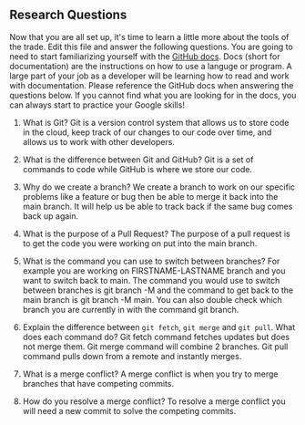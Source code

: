## Research Questions 

Now that you are all set up, it's time to learn a little more about the tools of the trade. Edit this file and answer the following questions. You are going to need to start familiarizing yourself with the [GitHub docs](https://docs.github.com/en). Docs (short for documentation) are the instructions on how to use a languge or program. A large part of your job as a developer will be learning how to read and work with documentation. Please reference the GitHub docs when answering the questions below. If you cannot find what you are looking for in the docs, you can always start to practice your Google skills!

1. What is Git?
Git is a version control system that allows us to store code in the cloud, keep track 
of our changes to our code over time, and allows us to work with other developers.

2. What is the difference between Git and GitHub?
Git is a set of commands to code while GitHub is where we store our code.

3. Why do we create a branch? 
We create a branch to work on our specific problems like a feature or bug then be able 
to merge it back into the main branch. It will help us be able to track back if the 
same bug comes back up again.

4. What is the purpose of a Pull Request?
The purpose of a pull request is to get the code you were working on put into the main 
branch.

5. What is the command you can use to switch between branches? For example you are working on FIRSTNAME-LASTNAME branch and you want to switch back to main.
The command you would use to switch between branches is git branch -M and the command to get back to the main branch is git branch -M main. You can also double check 
which branch you are currently in with the command git branch.

6. Explain the difference between `git fetch`, `git merge` and `git pull`. What does each command do?
Git fetch command fetches updates but does not merge them. Git merge command will combine 2 branches. Git pull command pulls down from a remote and instantly merges.

7. What is a merge conflict?
A merge conflict is when you try to merge branches that have competing commits.
 
8. How do you resolve a merge conflict?
To resolve a merge conflict you will need a new commit to solve the competing commits. 


